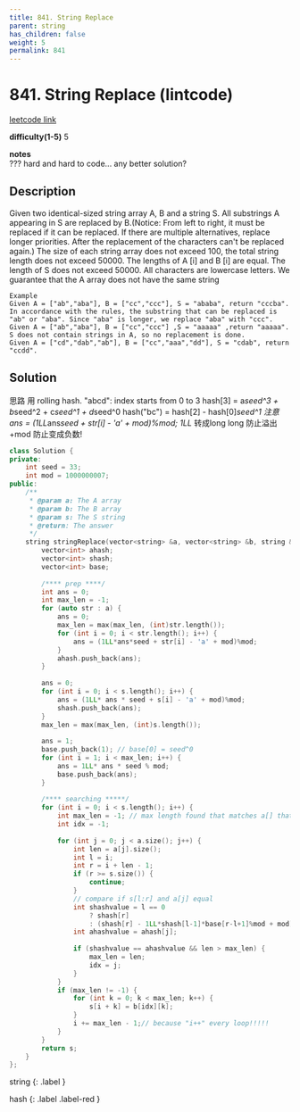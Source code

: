```yaml
---
title: 841. String Replace
parent: string
has_children: false
weight: 5
permalink: 841
---
```

# 841. String Replace (lintcode)
[leetcode link]()

**difficulty(1-5)** 
5

**notes**   
??? hard and hard to code... any better solution?

## Description
Given two identical-sized string array A, B and a string S. All substrings A appearing in S are replaced by B.(Notice: From left to right, it must be replaced if it can be replaced. If there are multiple alternatives, replace longer priorities. After the replacement of the characters can't be replaced again.)
The size of each string array does not exceed 100, the total string length does not exceed 50000.
The lengths of A [i] and B [i] are equal.
The length of S does not exceed 50000.
All characters are lowercase letters.
We guarantee that the A array does not have the same string
```
Example
Given A = ["ab","aba"], B = ["cc","ccc"], S = "ababa", return "cccba".
In accordance with the rules, the substring that can be replaced is "ab" or "aba". Since "aba" is longer, we replace "aba" with "ccc".  
Given A = ["ab","aba"], B = ["cc","ccc"] ,S = "aaaaa" ,return "aaaaa".
S does not contain strings in A, so no replacement is done.
Given A = ["cd","dab","ab"], B = ["cc","aaa","dd"], S = "cdab", return "ccdd".
```
## Solution
思路
用 rolling hash. 
"abcd":  index starts from 0 to 3
hash[3] = a*seed^3 + b*seed^2 + c*seed^1 + d*seed^0
hash("bc") = hash[2] - hash[0]*seed^1
注意  
ans = (1LL*ans*seed + str[i] - 'a' + mod)%mod;
1LL*  转成long long 防止溢出
+mod 防止变成负数!

```c++
class Solution {
private: 
    int seed = 33;
    int mod = 1000000007;
public:
    /**
     * @param a: The A array
     * @param b: The B array
     * @param s: The S string
     * @return: The answer
     */
    string stringReplace(vector<string> &a, vector<string> &b, string &s) {
        vector<int> ahash;
        vector<int> shash;
        vector<int> base;
        
        /**** prep ****/
        int ans = 0;
        int max_len = -1;
        for (auto str : a) {
            ans = 0;
            max_len = max(max_len, (int)str.length());
            for (int i = 0; i < str.length(); i++) {
                ans = (1LL*ans*seed + str[i] - 'a' + mod)%mod;
            }
            ahash.push_back(ans);
        }
        
        ans = 0;
        for (int i = 0; i < s.length(); i++) {
            ans = (1LL* ans * seed + s[i] - 'a' + mod)%mod;
            shash.push_back(ans);
        }
        max_len = max(max_len, (int)s.length());
        
        ans = 1;
        base.push_back(1); // base[0] = seed^0
        for (int i = 1; i < max_len; i++) {
            ans = 1LL* ans * seed % mod;
            base.push_back(ans);
        }
        
        /**** searching *****/
        for (int i = 0; i < s.length(); i++) {
            int max_len = -1; // max length found that matches a[] that starts from s[i]
            int idx = -1;
            
            for (int j = 0; j < a.size(); j++) {
                int len = a[j].size();
                int l = i;
                int r = i + len - 1;
                if (r >= s.size()) {
                    continue;
                }
                // compare if s[l:r] and a[j] equal
                int shashvalue = l == 0 
                    ? shash[r] 
                    : (shash[r] - 1LL*shash[l-1]*base[r-l+1]%mod + mod)%mod;
                int ahashvalue = ahash[j];
                
                if (shashvalue == ahashvalue && len > max_len) {
                    max_len = len;
                    idx = j;
                }
            }
            if (max_len != -1) {
                for (int k = 0; k < max_len; k++) {
                    s[i + k] = b[idx][k];
                }
                i += max_len - 1;// because "i++" every loop!!!!!
            }
        }
        return s;
    }
};
```


string
{: .label }

hash
{: .label .label-red }

